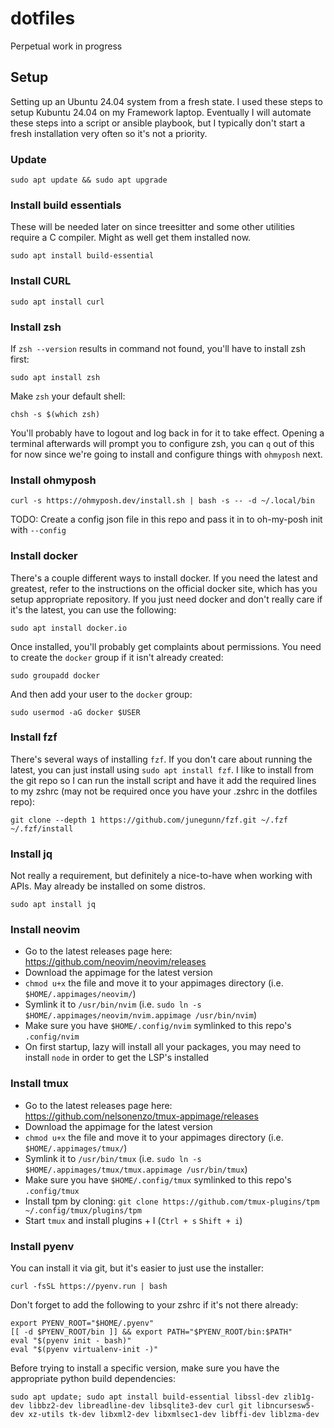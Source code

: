 # dotfiles
Perpetual work in progress

## Setup

Setting up an Ubuntu 24.04 system from a fresh state.  I used these steps to setup Kubuntu 24.04 on my Framework laptop.  Eventually I will automate these steps into a script or ansible playbook, but I typically don't start a fresh installation very often so it's not a priority.

### Update

    sudo apt update && sudo apt upgrade

### Install build essentials

These will be needed later on since treesitter and some other utilities require a C compiler.  Might as well get them installed now.

    sudo apt install build-essential

### Install CURL

    sudo apt install curl

### Install zsh

If `zsh --version` results in command not found, you'll have to install zsh first:

    sudo apt install zsh

Make `zsh` your default shell:

    chsh -s $(which zsh)

You'll probably have to logout and log back in for it to take effect.  Opening a terminal afterwards will prompt you to configure zsh, you can `q` out of this for now since we're going to install and configure things with `ohmyposh` next.

### Install ohmyposh

    curl -s https://ohmyposh.dev/install.sh | bash -s -- -d ~/.local/bin

TODO: Create a config json file in this repo and pass it in to oh-my-posh init with `--config`

### Install docker

There's a couple different ways to install docker.  If you need the latest and greatest, refer to the instructions on the official docker site, which has you setup appropriate repository.  If you just need docker and don't really care if it's the latest, you can use the following:

    sudo apt install docker.io

Once installed, you'll probably get complaints about permissions.  You need to create the `docker` group if it isn't already created:

    sudo groupadd docker

And then add your user to the `docker` group:

    sudo usermod -aG docker $USER

### Install fzf

There's several ways of installing `fzf`.  If you don't care about running the latest, you can just install using `sudo apt install fzf`.  I like to install from the git repo so I can run the install script and have it add the required lines to my zshrc (may not be required once you have your .zshrc in the dotfiles repo):

    git clone --depth 1 https://github.com/junegunn/fzf.git ~/.fzf
    ~/.fzf/install

### Install jq

Not really a requirement, but definitely a nice-to-have when working with APIs.  May already be installed on some distros.

    sudo apt install jq

### Install neovim

* Go to the latest releases page here: https://github.com/neovim/neovim/releases
* Download the appimage for the latest version
* `chmod u+x` the file and move it to your appimages directory (i.e. `$HOME/.appimages/neovim/`)
* Symlink it to `/usr/bin/nvim` (i.e. `sudo ln -s $HOME/.appimages/neovim/nvim.appimage /usr/bin/nvim`)
* Make sure you have `$HOME/.config/nvim` symlinked to this repo's `.config/nvim`
* On first startup, lazy will install all your packages, you may need to install `node` in order to get the LSP's installed

### Install tmux

* Go to the latest releases page here: https://github.com/nelsonenzo/tmux-appimage/releases
* Download the appimage for the latest version
* `chmod u+x` the file and move it to your appimages directory (i.e. `$HOME/.appimages/tmux/`)
* Symlink it to `/usr/bin/tmux` (i.e. `sudo ln -s $HOME/.appimages/tmux/tmux.appimage /usr/bin/tmux`)
* Make sure you have `$HOME/.config/tmux` symlinked to this repo's `.config/tmux`
* Install tpm by cloning: `git clone https://github.com/tmux-plugins/tpm ~/.config/tmux/plugins/tpm`
* Start `tmux` and install plugins <prefix> + I (`Ctrl + s` `Shift + i`)

### Install pyenv

You can install it via git, but it's easier to just use the installer:

    curl -fsSL https://pyenv.run | bash

Don't forget to add the following to your zshrc if it's not there already:

    export PYENV_ROOT="$HOME/.pyenv"
    [[ -d $PYENV_ROOT/bin ]] && export PATH="$PYENV_ROOT/bin:$PATH"
    eval "$(pyenv init - bash)"
    eval "$(pyenv virtualenv-init -)"

Before trying to install a specific version, make sure you have the appropriate python build dependencies:

    sudo apt update; sudo apt install build-essential libssl-dev zlib1g-dev libbz2-dev libreadline-dev libsqlite3-dev curl git libncursesw5-dev xz-utils tk-dev libxml2-dev libxmlsec1-dev libffi-dev liblzma-dev
